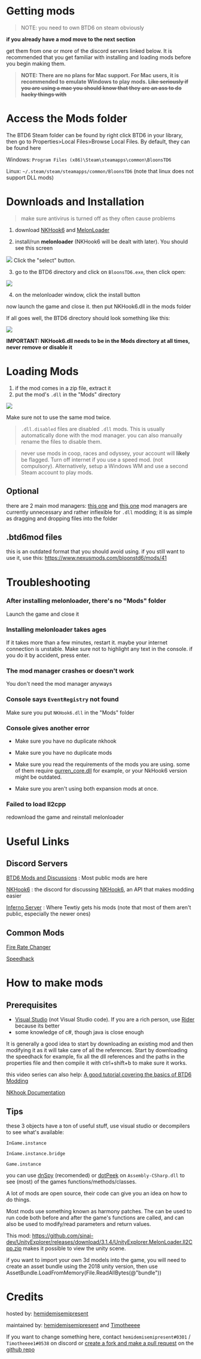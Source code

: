# Getting mods

> NOTE: you need to own BTD6 on steam obviously

**if you already have a mod move to the next section**

get them from one or more of the discord servers linked below. It is recommended that you get familiar with installing and loading mods before you begin making them.
> **NOTE: There are no plans for Mac support. For Mac users, it is recommended to emulate Windows to play mods. ~~Like seriously if you are using a mac you should know that they are an ass to do hacky things with~~**

# Access the Mods folder
The BTD6 Steam folder can be found by right click BTD6 in your library, then go to Properties>Local Files>Browse Local Files.
By default, they can be found here

Windows: `Program Files (x86)\Steam\steamapps\common\BloonsTD6`

Linux: `~/.steam/steam/steamapps/common/BloonsTD6` (note that linux does not support DLL mods)

# Downloads and Installation
> make sure antivirus is turned off as they often cause problems

1. download [NKHook6](https://github.com/TDToolbox/NKHook6/releases/download/41/NKHook6.dll) and [MelonLoader](https://github.com/HerpDerpinstine/MelonLoader/releases/download/v0.2.7.4/MelonLoader.Installer.exe)

2. install/run **melonloader** (NKHook6 will be dealt with later). You should see this screen

<img src="https://cdn.discordapp.com/attachments/699781597515481159/776979212472549406/Screenshot_1313.png"/>
Click the "select" button.

3. go to the BTD6 directory and click on `BloonsTD6.exe`, then click open:

<img src="https://cdn.discordapp.com/attachments/699781597515481159/776980387477061662/Screenshot_1315.png"/>

4. on the melonloader window, click the install button

now launch the game and close it. then put NKHook6.dll in the mods folder

If all goes well, the BTD6 directory should look something like this:

<img src="https://cdn.discordapp.com/attachments/699781597515481159/776968486269616159/Screenshot_1311.png"/>

**IMPORTANT: NKHook6.dll needs to be in the Mods directory at all times, never remove or disable it**

# Loading Mods

1. if the mod comes in a zip file, extract it
2. put the mod's `.dll` in the "Mods" directory
<img src = "https://cdn.discordapp.com/attachments/699781597515481159/776967989944647710/Screenshot_1309.png"/>

Make sure not to use the same mod twice.

> `.dll.disabled` files are disabled `.dll` mods. This is usually automatically done with the mod manager. you can also manually rename the files to disable them.

> never use mods in coop, races and odyssey, your account will **likely** be flagged. Turn off internet if you use a speed mod. (not compulsory). Alternatively, setup a Windows WM and use a second Steam account to play mods.

## Optional
there are 2 main mod managers: [this one](https://github.com/TDToolbox/BTD6-Mod-Manager/releases/latest) and [this one](https://github.com/Inferno-Dev-Team/Inferno-Mod-Manager/releases/latest)
mod managers are currently unnecessary and rather inflexible for `.dll` modding; it is as simple as dragging and dropping files into the folder

## .btd6mod files
this is an outdated format that you should avoid using. if you still want to use it, use this: https://www.nexusmods.com/bloonstd6/mods/41

# Troubleshooting

### After installing melonloader, there's no "Mods" folder

Launch the game and close it

### Installing melonloader takes ages

If it takes more than a few minutes, restart it. maybe your internet connection is unstable. Make sure not to highlight any text in the console. if you do it by accident, press enter.

### The mod manager crashes or doesn't work

You don't need the mod manager anyways

### Console says `EventRegistry` not found

Make sure you put `NKHook6.dll` in the "Mods" folder

### Console gives another error

- Make sure you have no duplicate nkhook

- Make sure you have no duplicate mods

- Make sure you read the requirements of the mods you are using. some of them require [gurren_core.dll](https://cdn.discordapp.com/attachments/504783182755921930/799372741056528414/Gurren_Core.dll) for example, or your NkHook6 version might be outdated.

- Make sure you aren't using both expansion mods at once.

### Failed to load Il2cpp

redownload the game and reinstall melonloader

# Useful Links
## Discord Servers
[BTD6 Mods and Discussions](https://discord.gg/hENWNsd5pY) : Most public mods are here

[NKHook6](https://discord.gg/GUPggzaczS) : the discord for discussing [NKHook6](https://github.com/TDToolbox/NKHook6), an API that makes modding easier

[Inferno Server](https://discord.gg/mZuRncU7ec) : Where Tewtiy gets his mods (note that most of them aren't public, especially the newer ones)

## Common Mods

[Fire Rate Changer](https://github.com/Timotheeee/btd6_mods/blob/master/rate_changer/rate_changer.dll)

[Speedhack](https://github.com/Timotheeee/Speed_mod/blob/main/speedhackmelon/speedhackmelon.dll)

# How to make mods

## Prerequisites

-  [Visual Studio](https://visualstudio.microsoft.com/) (not Visual Studio code). If you are a rich person, use [Rider](https://www.jetbrains.com/rider/) because its better
- some knowledge of c#, though java is close enough

It is generally a good idea to start by downloading an existing mod and then modifying it as it will take care of all the references. Start by downloading the speedhack for example, fix all the dll references and the paths in the properties file and then compile it with ctrl+shift+b to make sure it works.

this video series can also help:
[A good tutorial covering the basics of BTD6 Modding](https://www.youtube.com/watch?v=5wXzWSIJm2I&list=PLWFKnf1pcvUuBUrVQouhvhxqOSQRjst7D&index=6)

[NKhook Documentation](https://github.com/TDToolbox/BTD-Docs/tree/master/Unity%20Engine/Btd6/NKHook6)

## Tips
these 3 objects have a ton of useful stuff, use visual studio or decompilers to see what's available:

`InGame.instance`

`InGame.instance.bridge`

`Game.instance`

you can use [dnSpy](https://github.com/dnSpy/dnSpy/releases/tag/v6.1.8) (recomended) or [dotPeek](https://www.jetbrains.com/decompiler/) on `Assembly-CSharp.dll` to see (most) of the games functions/methods/classes.

A lot of mods are open source, their code can give you an idea on how to do things.

Most mods use something known as harmony patches. The can be used to run code both before and after the game's functions are called, and can also be used to modify/read parameters and return values.

This mod: https://github.com/sinai-dev/UnityExplorer/releases/download/3.1.4/UnityExplorer.MelonLoader.Il2Cpp.zip makes it possible to view the unity scene.

if you want to import your own 3d models into the game, you will need to create an asset bundle using the 2018 unity version, then use AssetBundle.LoadFromMemory(File.ReadAllBytes(@"bundle"))

# Credits

hosted by: [hemidemisemipresent](https://github.com/hemisemidemipresent)

maintained by: [hemidemisemipresent](https://github.com/hemisemidemipresent) and [Timotheeee]()

If you want to change something here, contact `hemidemisemipresent#0301` / `Timotheeee1#0538` on discord or [create a fork and make a pull request](https://docs.github.com/en/free-pro-team@latest/github/collaborating-with-issues-and-pull-requests/creating-a-pull-request) on the [github repo](https://github.com/hemisemidemipresent/btd6-modding-tutorial)
